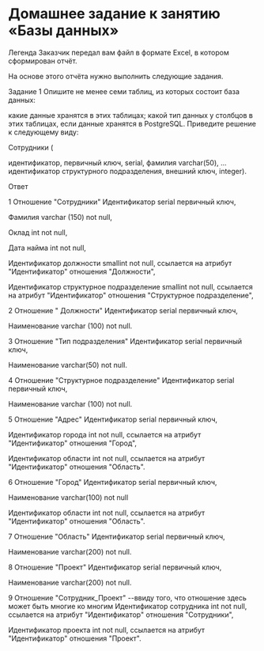 # Домашнее задание к занятию «Базы данных»

Легенда
Заказчик передал вам файл в формате Excel, в котором сформирован отчёт.

На основе этого отчёта нужно выполнить следующие задания.

Задание 1
Опишите не менее семи таблиц, из которых состоит база данных:

какие данные хранятся в этих таблицах;
какой тип данных у столбцов в этих таблицах, если данные хранятся в PostgreSQL.
Приведите решение к следующему виду:

Сотрудники (

идентификатор, первичный ключ, serial,
фамилия varchar(50),
...
идентификатор структурного подразделения, внешний ключ, integer).

Ответ

1 Отношение "Сотрудники" Идентификатор serial первичный ключ,

Фамилия varchar (150) not null,

Оклад int not null,

Дата найма int not null,

Идентификатор должности smallint not null, ссылается на атрибут "Идентификатор" отношения "Должности",

Идентификатор структурное подразделение smallint not null, ссылается на атрибут "Идентификатор" отношения "Структурное подразделение",


2 Отношение " Должности" Идентификатор serial первичный ключ,

Наименование varchar (100) not null.

3 Отношение "Тип подразделения" Идентификатор serial первичный ключ,

Наименование varchar(50) not null.


4 Отношение "Структурное подразделение" Идентификатор serial первичный ключ,

Наименование varchar (100) not null.


5 Отношение "Адрес" Идентификатор serial первичный ключ,

Идентификатор города int not null, ссылается на атрибут "Идентификатор" отношения "Город",

Идентификатор области int not null, ссылается на атрибут "Идентификатор" отношения "Область".


6 Отношение "Город" Идентификатор serial первичный ключ,

Наименование varchar(100) not null

Идентификатор области int not null, ссылается на атрибут "Идентификатор" отношения "Область".


7 Отношение "Область" Идентификатор serial первичный ключ,

Наименование varchar(200) not null.


8 Отношение "Проект" Идентификатор serial первичный ключ,

Наименование varchar(200) not null.


9 Отношение "Сотрудник_Проект" --ввиду того, что отношение здесь может быть многие ко многим Идентификатор сотрудника int not null, ссылается на атрибут "Идентификатор" отношения "Сотрудники",

Идентификатор проекта int not null, ссылается на атрибут "Идентификатор" отношения "Проект".
